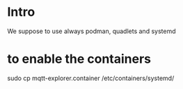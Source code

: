 # Intro

We suppose to use always podman, quadlets and systemd

# to enable the containers

sudo cp mqtt-explorer.container /etc/containers/systemd/
